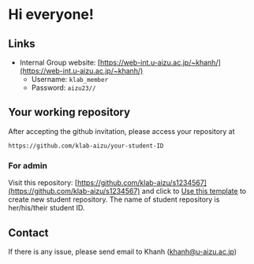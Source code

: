 # Hi everyone!

## Links

- Internal Group website: [https://web-int.u-aizu.ac.jp/~khanh/](https://web-int.u-aizu.ac.jp/~khanh/)
  - Username: ``klab_member``
  - Password: ``aizu23//``

## Your working repository

After accepting the github invitation, please access your repository at

```
https://github.com/klab-aizu/your-student-ID
````

### For admin

Visit this repository: [https://github.com/klab-aizu/s1234567](https://github.com/klab-aizu/s1234567) and click to [Use this template](https://github.com/klab-aizu/s1234567/generate) to create new student repository. The name of student repository is her/his/their student ID.

## Contact

If there is any issue, please send email to Khanh (khanh@u-aizu.ac.jp)
